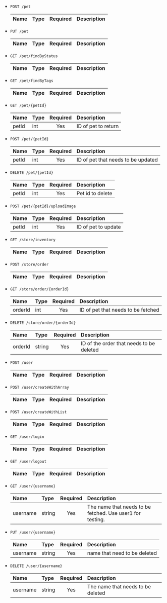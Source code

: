 * `POST /pet`

  | Name | Type | Required | Description |
  | :--- | :--- | :------: | :---------- |

* `PUT /pet`

  | Name | Type | Required | Description |
  | :--- | :--- | :------: | :---------- |

* `GET /pet/findByStatus`

  | Name | Type | Required | Description |
  | :--- | :--- | :------: | :---------- |

* `GET /pet/findByTags`

  | Name | Type | Required | Description |
  | :--- | :--- | :------: | :---------- |

* `GET /pet/{petId}`

  | Name  | Type | Required | Description         |
  | :---- | :--- | :------: | :------------------ |
  | petId | int  |    Yes   | ID of pet to return |

* `POST /pet/{petId}`

  | Name  | Type | Required | Description                        |
  | :---- | :--- | :------: | :--------------------------------- |
  | petId | int  |    Yes   | ID of pet that needs to be updated |

* `DELETE /pet/{petId}`

  | Name  | Type | Required | Description      |
  | :---- | :--- | :------: | :--------------- |
  | petId | int  |    Yes   | Pet id to delete |

* `POST /pet/{petId}/uploadImage`

  | Name  | Type | Required | Description         |
  | :---- | :--- | :------: | :------------------ |
  | petId | int  |    Yes   | ID of pet to update |

* `GET /store/inventory`

  | Name | Type | Required | Description |
  | :--- | :--- | :------: | :---------- |

* `POST /store/order`

  | Name | Type | Required | Description |
  | :--- | :--- | :------: | :---------- |

* `GET /store/order/{orderId}`

  | Name    | Type | Required | Description                        |
  | :------ | :--- | :------: | :--------------------------------- |
  | orderId | int  |    Yes   | ID of pet that needs to be fetched |

* `DELETE /store/order/{orderId}`

  | Name    | Type   | Required | Description                              |
  | :------ | :----- | :------: | :--------------------------------------- |
  | orderId | string |    Yes   | ID of the order that needs to be deleted |

* `POST /user`

  | Name | Type | Required | Description |
  | :--- | :--- | :------: | :---------- |

* `POST /user/createWithArray`

  | Name | Type | Required | Description |
  | :--- | :--- | :------: | :---------- |

* `POST /user/createWithList`

  | Name | Type | Required | Description |
  | :--- | :--- | :------: | :---------- |

* `GET /user/login`

  | Name | Type | Required | Description |
  | :--- | :--- | :------: | :---------- |

* `GET /user/logout`

  | Name | Type | Required | Description |
  | :--- | :--- | :------: | :---------- |

* `GET /user/{username}`

  | Name     | Type   | Required | Description                                               |
  | :------- | :----- | :------: | :-------------------------------------------------------- |
  | username | string |    Yes   | The name that needs to be fetched. Use user1 for testing. |

* `PUT /user/{username}`

  | Name     | Type   | Required | Description                  |
  | :------- | :----- | :------: | :--------------------------- |
  | username | string |    Yes   | name that need to be deleted |

* `DELETE /user/{username}`

  | Name     | Type   | Required | Description                       |
  | :------- | :----- | :------: | :-------------------------------- |
  | username | string |    Yes   | The name that needs to be deleted |
